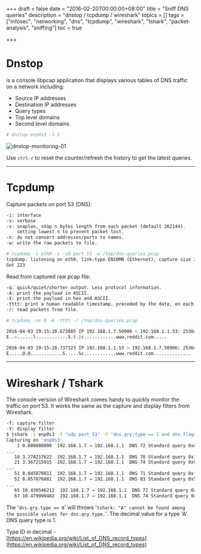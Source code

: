 +++
draft = false
date = "2016-02-20T00:00:00+08:00"
title = "Sniff DNS queries"
description = "dnstop / tcpdump / wireshark"
topics = []
tags = ["infosec", "networking", "dns", "tcpdump", "wireshark", "tshark", "packet-analysis", "sniffing"]
toc = true

+++

# Dnstop
is a console libpcap application that displays various tables of DNS traffic on a network including:

* Source IP addresses
* Destination IP addresses
* Query types
* Top level domains
* Second level domains

```bash
# dnstop enp0s3 -l 3
```
![dnstop-monitoring-01](/img/dnstop-monitoring-large-count-01.png)

Use `ctrl-r` to reset the counter/refresh the history to get the latest queries.


---
# Tcpdump

Capture packets on port 53 (DNS):
```bash
-i: interface
-v: verbose
-s: snaplen, snap n bytes length from each packet (default 262144).
    setting lowest n to prevent packet lost.
-n: do not convert addresses/ports to names.
-w: write the raw packets to file.

# tcpdump -i eth0 -v -s0 port 53 -w /tmp/dns-queries.pcap
tcpdump: listening on eth0, link-type EN10MB (Ethernet), capture size 262144 bytes
Got 223
```

Read from captured raw pcap file:
```bash
-q: quick/quiet/shorter output. Less protocol information.
-A: print the payload in ASCII.
-X: print the payload in hex and ASCII.
-tttt: print a human readable timestamp, preceded by the date, on each dump line.
-r: read packets from file.

# tcpdump -ns 0 -A -tttt -r /tmp/dns-queries.pcap

2016-04-03 19:15:28.673885 IP 192.168.1.7.50906 > 192.168.1.1.53: 25364+ A? www.reddit.com. (32)
E..<......l............5.(.|c............www.reddit.com.....

2016-04-03 19:15:28.737323 IP 192.168.1.1.53 > 192.168.1.7.50906: 25364 5/0/0 CNAME reddit.map.fastly.net., A 151.101.1.140, A 151.101.65.140, A 151.101.129.140, A 151.101.193.140 (131)
E.....@.@............5.....%c............www.reddit.com.............. ...reddit.map.fastly.net..,...........e...,...........eA..,...........e...,...........e..
```

---
# Wireshark / Tshark
The console version of Wireshark comes handy to quickly monitor the traffic on port 53. It works the same as the capture and display filters from Wireshark.
```bash
-f: capture filter
-Y: display filter
$ tshark -i enp0s3 -f "udp port 53" -Y "dns.qry.type == 1 and dns.flags.response == 0"
Capturing on 'enp0s3'
    1 0.000000000  192.168.1.7 → 192.168.1.1  DNS 72 Standard query 0xcb2a A slashdot.org
...
   18 3.274217622  192.168.1.7 → 192.168.1.1  DNS 70 Standard query 0x1c9f A reddit.com
   21 3.367215915  192.168.1.7 → 192.168.1.1  DNS 74 Standard query 0x931d A www.reddit.com
...
   51 8.045870811  192.168.1.7 → 192.168.1.1  DNS 71 Standard query 0xf2b0 A youtube.com
   52 8.057876881  192.168.1.7 → 192.168.1.1  DNS 83 Standard query 0x5358 A youtube-ui.l.google.com
...
   65 10.438546212  192.168.1.7 → 192.168.1.1  DNS 72 Standard query 0xfab8 A facebook.com
   67 10.479990482  192.168.1.7 → 192.168.1.1  DNS 74 Standard query 0x7b3d A www.google.com
```

The '`dns.qry.type == A`' will throws '`tshark: "A" cannot be found among the possible values for dns.qry.type.`'. The decimal value for a type 'A' DNS query type is 1.

Type ID in decimal - [https://en.wikipedia.org/wiki/List_of_DNS_record_types](https://en.wikipedia.org/wiki/List_of_DNS_record_types)

